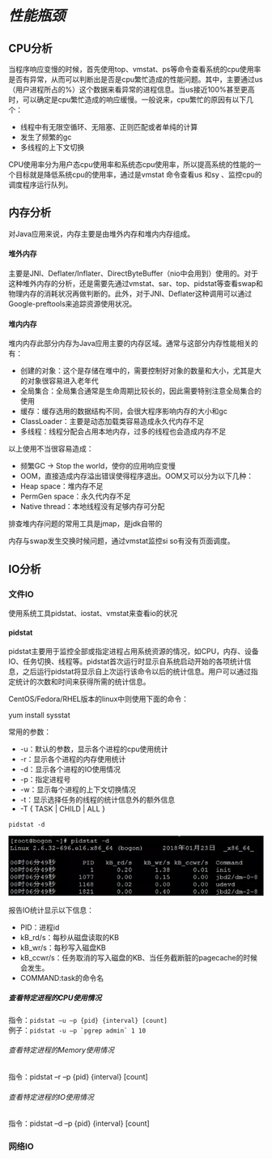 # _性能瓶颈_

## CPU分析

当程序响应变慢的时候，首先使用top、vmstat、ps等命令查看系统的cpu使用率是否有异常，从而可以判断出是否是cpu繁忙造成的性能问题。其中，主要通过us（用户进程所占的%）这个数据来看异常的进程信息。当us接近100%甚至更高时，可以确定是cpu繁忙造成的响应缓慢。一般说来，cpu繁忙的原因有以下几个：

* 线程中有无限空循环、无阻塞、正则匹配或者单纯的计算
* 发生了频繁的gc
* 多线程的上下文切换

CPU使用率分为用户态cpu使用率和系统态cpu使用率，所以提高系统的性能的一个目标就是降低系统cpu的使用率，通过是vmstat 命令查看us 和sy 、监控cpu的调度程序运行队列。

## 内存分析

对Java应用来说，内存主要是由堆外内存和堆内内存组成。

#### 堆外内存

主要是JNI、Deflater/Inflater、DirectByteBuffer（nio中会用到）使用的。对于这种堆外内存的分析，还是需要先通过vmstat、sar、top、pidstat等查看swap和物理内存的消耗状况再做判断的。此外，对于JNI、Deflater这种调用可以通过Google-preftools来追踪资源使用状况。

#### 堆内内存

堆内内存此部分内存为Java应用主要的内存区域。通常与这部分内存性能相关的有：

* 创建的对象：这个是存储在堆中的，需要控制好对象的数量和大小，尤其是大的对象很容易进入老年代
* 全局集合：全局集合通常是生命周期比较长的，因此需要特别注意全局集合的使用
* 缓存：缓存选用的数据结构不同，会很大程序影响内存的大小和gc
* ClassLoader：主要是动态加载类容易造成永久代内存不足
* 多线程：线程分配会占用本地内存，过多的线程也会造成内存不足

以上使用不当很容易造成：

* 频繁GC -&gt; Stop the world，使你的应用响应变慢
* OOM，直接造成内存溢出错误使得程序退出。OOM又可以分为以下几种：
* Heap space：堆内存不足
* PermGen space：永久代内存不足
* Native thread：本地线程没有足够内存可分配

排查堆内存问题的常用工具是jmap，是jdk自带的

内存与swap发生交换时候问题，通过vmstat监控si so有没有页面调度。

## IO分析

### 文件IO

使用系统工具pidstat、iostat、vmstat来查看io的状况

#### pidstat

pidstat主要用于监控全部或指定进程占用系统资源的情况，如CPU，内存、设备IO、任务切换、线程等。pidstat首次运行时显示自系统启动开始的各项统计信息，之后运行pidstat将显示自上次运行该命令以后的统计信息。用户可以通过指定统计的次数和时间来获得所需的统计信息。

CentOS/Fedora/RHEL版本的linux中则使用下面的命令：

yum install sysstat

常用的参数：

* -u：默认的参数，显示各个进程的cpu使用统计
* -r：显示各个进程的内存使用统计
* -d：显示各个进程的IO使用情况
* -p：指定进程号
* -w：显示每个进程的上下文切换情况
* -t：显示选择任务的线程的统计信息外的额外信息
* -T { TASK \| CHILD \| ALL }

```
pidstat -d
```

![](/assets/importiopid.png)

报告IO统计显示以下信息：

* PID：进程id
* kB\_rd/s：每秒从磁盘读取的KB
* kB\_wr/s：每秒写入磁盘KB
* kB\_ccwr/s：任务取消的写入磁盘的KB、当任务截断脏的pagecache的时候会发生。
* COMMAND:task的命令名

##### 查看特定进程的CPU使用情况

指令：`pidstat –u –p {pid} {interval} [count]`  
例子：``pidstat -u –p `pgrep admin` 1 10``

###### 查看特定进程的Memory使用情况

指令：pidstat –r –p {pid} {interval} \[count\]

###### 查看特定进程的IO使用情况

指令：pidstat –d –p {pid} {interval} \[count\]

### 网络IO



